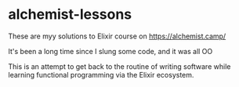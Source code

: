 # alchemist-lessons
These are myy solutions to Elixir course on https://alchemist.camp/

It's been a long time since I slung some code, and it was all OO

This is an attempt to get back to the routine of writing software while learning functional programming via the Elixir ecosystem.